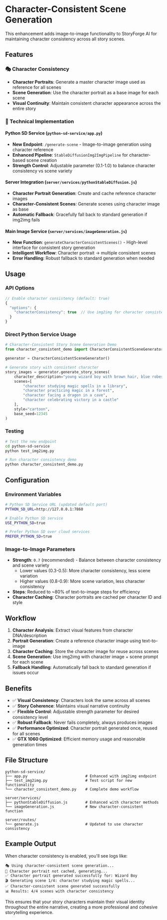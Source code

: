 # Character-Consistent Scene Generation

This enhancement adds image-to-image functionality to StoryForge AI for maintaining character consistency across all story scenes.

## Features

### 🎭 Character Consistency
- **Character Portraits**: Generate a master character image used as reference for all scenes
- **Scene Generation**: Use the character portrait as a base image for each scene
- **Visual Continuity**: Maintain consistent character appearance across the entire story

### 🔧 Technical Implementation

#### Python SD Service (`python-sd-service/app.py`)
- **New Endpoint**: `/generate-scene` - Image-to-image generation using character reference
- **Enhanced Pipeline**: `StableDiffusionImg2ImgPipeline` for character-based scene creation
- **Strength Control**: Adjustable parameter (0.1-1.0) to balance character consistency vs scene variety

#### Server Integration (`server/services/pythonStableDiffusion.js`)
- **Character Portrait Generation**: Create and cache reference character images
- **Character-Consistent Scenes**: Generate scenes using character image as base
- **Automatic Fallback**: Gracefully fall back to standard generation if img2img fails

#### Main Image Service (`server/services/imageGeneration.js`)
- **New Function**: `generateCharacterConsistentScenes()` - High-level interface for consistent story generation
- **Intelligent Workflow**: Character portrait → multiple consistent scenes
- **Error Handling**: Robust fallback to standard generation when needed

## Usage

### API Options
```javascript
// Enable character consistency (default: true)
{
  "options": {
    "characterConsistency": true  // Use img2img for character consistency
  }
}
```

### Direct Python Service Usage
```python
# Character-Consistent Story Scene Generation Demo
from character_consistent_demo import CharacterConsistentSceneGenerator

generator = CharacterConsistentSceneGenerator()

# Generate story with consistent character
story_images = generator.generate_story_scenes(
    character_description="young wizard boy with brown hair, blue robes",
    scenes=[
        "character studying magic spells in a library",
        "character practicing magic in a forest",
        "character facing a dragon in a cave",
        "character celebrating victory in a castle"
    ],
    style="cartoon",
    base_seed=12345
)
```

### Testing
```bash
# Test the new endpoint
cd python-sd-service
python test_img2img.py

# Run character consistency demo
python character_consistent_demo.py
```

## Configuration

### Environment Variables
```bash
# Python SD Service URL (updated default port)
PYTHON_SD_URL=http://127.0.0.1:7860

# Enable Python SD service
USE_PYTHON_SD=true

# Prefer Python SD over cloud services
PREFER_PYTHON_SD=true
```

### Image-to-Image Parameters
- **Strength**: `0.7` (recommended) - Balance between character consistency and scene variety
  - Lower values (0.3-0.5): More character consistency, less scene variation
  - Higher values (0.8-0.9): More scene variation, less character consistency
- **Steps**: Reduced to ~80% of text-to-image steps for efficiency
- **Character Caching**: Character portraits are cached per character ID and style

## Workflow

1. **Character Analysis**: Extract visual features from character DNA/description
2. **Portrait Generation**: Create a reference character image using text-to-image
3. **Character Caching**: Store the character image for reuse across scenes
4. **Scene Generation**: Use img2img with character image + scene prompt for each scene
5. **Fallback Handling**: Automatically fall back to standard generation if issues occur

## Benefits

- ✅ **Visual Consistency**: Characters look the same across all scenes
- ✅ **Story Coherence**: Maintains visual narrative continuity
- ✅ **Flexible Control**: Adjustable strength parameter for desired consistency level
- ✅ **Robust Fallback**: Never fails completely, always produces images
- ✅ **Performance Optimized**: Character portrait generated once, reused for all scenes
- ✅ **GTX 1060 Optimized**: Efficient memory usage and reasonable generation times

## File Structure

```
python-sd-service/
├── app.py                          # Enhanced with img2img endpoint
├── test_img2img.py                 # Test script for new functionality
└── character_consistent_demo.py    # Complete demo workflow

server/services/
├── pythonStableDiffusion.js        # Enhanced with character methods
└── imageGeneration.js              # New character-consistent function

server/routes/
└── generate.js                     # Updated to use character consistency
```

## Example Output

When character consistency is enabled, you'll see logs like:
```
🎭 Using character-consistent scene generation...
📸 Character portrait not cached, generating...
✅ Character portrait generated successfully for: Wizard Boy
🎬 Generating scene 1/4: character studying magic spells...
✅ Character-consistent scene generated successfully
📊 Results: 4/4 scenes with character consistency
```

This ensures that your story characters maintain their visual identity throughout the entire narrative, creating a more professional and cohesive storytelling experience.
